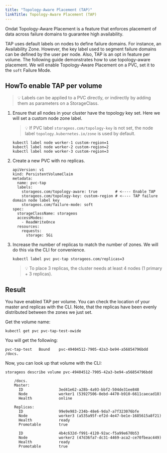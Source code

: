 ```yaml
---
title: "Topology-Aware Placement (TAP)"
linkTitle: Topology-Aware Placement (TAP)
---
```


Ondat Topology-Aware Placement is a feature that enforces placement of data
across failure domains to guarantee high availability.

TAP uses default labels on nodes to define failure domains. For instance, an
Availability Zone. However, the key label used to segment failure domains can
be defined by the user per node. Also, TAP is an opt in feature per volume. The
following guide demonstrates how to use topology-aware placement. We will
enable Topology-Aware Placement on a PVC, set it to the `soft` Failure Mode.

## HowTo enable TAP per volume

> 💡 Labels can be applied to a PVC directly, or indirectly by adding them
> as parameters on a StorageClass.

1. Ensure that all nodes in your cluster have the topology key set. Here we
   will set a custom node zone label.

    > 💡 If PVC label `storageos.com/topology-key` is not set, the node label
    > `topology.kubernetes.io/zone` is used by default.

    ```
    kubectl label node worker-1 custom-region=1 
    kubectl label node worker-2 custom-region=2
    kubectl label node worker-3 custom-region=3
    ```

1. Create a new PVC with no replicas.

    ```
    apiVersion: v1
    kind: PersistentVolumeClaim
    metadata:
      name: pvc-tap
      labels:
        storageos.com/topology-aware: true        # <---- Enable TAP
        storageos.com/topology-key: custom-region # <---- TAP failure domain node label key
        storageos.com/failure-mode: soft
    spec:
      storageClassName: storageos
      accessModes:
        - ReadWriteOnce
      resources:
        requests:
          storage: 5Gi
    ```

1. Increase the number of replicas to match the number of zones. We will do
   this via the CLI for convenience.

    ```
    kubectl label pvc pvc-tap storageos.com/replicas=3
    ```

    > 💡 To place 3 replicas, the cluster needs at least 4 nodes (1 primary + 3
    > replicas).

## Result

You have enabled TAP per volume. You can check the location of your master and
replicas with the CLI. Note, that the replicas have been evenly distributed
between the zones we just set.

Get the volume name:

```
kubectl get pvc pvc-tap-test-owide
```

You will get the following:

```
pvc-tap-test   Bound    pvc-49404512-7905-42a3-be94-a56854796bdd /docs.
```

Now, you can look up that volume with the CLI:

```
storageos describe volume pvc-49404512-7905-42a3-be94-a56854796bdd
```

```
    /docs.
    Master:
      ID                3ed41e62-a28b-4a93-bbf2-504de31ee848
      Node              worker1 (53927506-0ebd-4470-b910-6611caecad18)
      Health            online

    Replicas:
      ID                99e9e983-234b-48e6-9da7-a7f323076bfe
      Node              worker3 (a535a95f-ef2d-4e47-be1e-1685615a8f21)
      Health            ready
      Promotable        true

      ID                4b4c632d-f991-4120-92ac-f5a99e670b53
      Node              worker2 (47d36fa7-dc31-4469-aca2-ce70fbeac449)
      Health            ready
      Promotable        true
```
